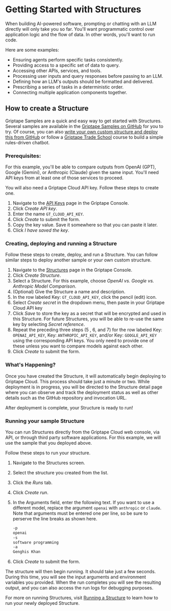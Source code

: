 # Getting Started with Structures

When building AI-powered software, prompting or chatting with an LLM directly will only take you so far. You'll want programmatic control over application logic and the flow of data. In other words, you'll want to run code.

Here are some examples:

- Ensuring agents perform specific tasks consistently.
- Providing access to a specific set of data to query.
- Accessing other APIs, services, and tools.
- Processing user inputs and query responses before passing to an LLM.
- Defining how an LLM's outputs should be formatted and delivered.
- Prescribing a series of tasks in a deterministic order.
- Connecting multiple application components together.

## How to create a Structure

Griptape Samples are a quick and easy way to get started with Structures. Several samples are available in the [Griptape Samples on GitHub](https://github.com/griptape-ai/griptape-sample-structures) for you to try. Of course, you can also [write your own custom structure and deploy this from GitHub](./create-structure.md) or follow a [Griptape Trade School](https://learn.griptape.ai/latest/courses/chatbot-rulesets/) course to build a simple rules-driven chatbot.

### Prerequisites:

For this example, you'll be able to compare outputs from OpenAI (GPT), Google (Gemini), or Anthropic (Claude) given the same input. You'll need API keys from at least one of those services to proceed.

You will also need a Griptape Cloud API key. Follow these steps to create one.

1. Navigate to the [API Keys](https://cloud.griptape.ai/configuration/api-keys) page in the Griptape Console.
1. Click *Create API key*.
1. Enter the name `GT_CLOUD_API_KEY`.
1. Click *Create* to submit the form.
1. Copy the key value. Save it somewhere so that you can paste it later.
1. Click *I have saved the key*.

### Creating, deploying and running a Structure

Follow these steps to create, deploy, and run a Structure. You can follow similar steps to deploy another sample or your own custom structure.

1. Navigate to the [Structures](https://cloud.griptape.ai/structures/) page in the Griptape Console.
1. Click *Create Structure*.
1. Select a Structure. For this example, choose *OpenAI vs. Google vs. Anthropic Model Comparison*.
1. (Optional) Give the Structure a name and description.
1. In the row labeled Key: `GT_CLOUD_API_KEY`, click the pencil (edit) icon.
1. Select *Create secret* in the dropdown menu, then paste in your Griptape Cloud API key
1. Click *Save* to store the key as a secret that will be encrypted and used in this Structure. For future Structures, you will be able to re-use the same key by selecting *Secret reference*.
1. Repeat the preceding three steps (5 , 6, and 7) for the row labeled Key: `OPENAI_API_KEY`, Key: `ANTHROPIC_API_KEY`, and/or Key: `GOOGLE_API_KEY` using the corresponding API keys. You only need to provide one of these unless you want to compare models against each other.
1. Click *Create* to submit the form.

### What's Happening?

Once you have created the Structure, it will automatically begin deploying to Griptape Cloud. This process should take just a minute or two. While deployment is in progress, you will be directed to the Structure detail page where you can observe and track the deployment status as well as other details such as the GitHub repository and invocation URL.

After deployment is complete, your Structure is ready to run!

### Running your sample Structure

You can run Structures directly from the Griptape Cloud web console, via API, or through third party software applications. For this example, we will use the sample that you deployed above.

Follow these steps to run your structure.

1. Navigate to the Structures screen.

1. Select the structure you created from the list.

1. Click the *Runs* tab.

1. Click *Create run*.

1. In the Arguments field, enter the following text. If you want to use a different model, replace the argument `openai` with `anthropic` or `claude`. Note that arguments must be entered one per line, so be sure to perserve the line breaks as shown here.

    ```bash
    -p
    openai
    -s
    software programming
    -a
    Genghis Khan
    ```

1. Click *Create* to submit the form.

The structure will then begin running. It should take just a few seconds. During this time, you will see the input arguments and environment variables you provided. When the run completes you will see the resulting output, and you can also access the run logs for debugging purposes.

For more on running Structures, visit [Running a Structure](./run-structure.md) to learn how to run your newly deployed Structure.
